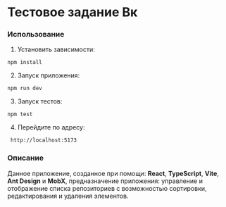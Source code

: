 # Тестовое задание Вк

### Использование
1. Установить зависимости:
```shell
npm install
```
2. Запуск приложения:
```shell
npm run dev
```
3. Запуск тестов:
```shell
npm test
```
4. Перейдите по адресу:
```shell
 http://localhost:5173
```
### Описание
Данное приложение, созданное при помощи: **React**, **TypeScript**, **Vite**, **Ant Design** и **MobX**, предназначение приложения: управление и отображение списка репозиториев с возможностью сортировки, редактирования и удаления элементов.